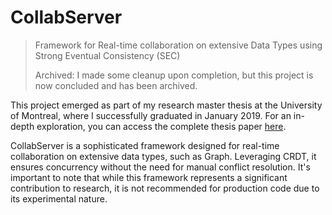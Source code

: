# CollabServer

> Framework for Real-time collaboration on extensive Data Types using Strong Eventual Consistency (SEC)
> 
> Archived: I made some cleanup upon completion, but this project is now concluded and has been archived.

This project emerged as part of my research master thesis at the University of Montreal, where I successfully graduated in January 2019.
For an in-depth exploration, you can access the complete thesis paper [here](https://duckduckgo.co](https://papyrus.bib.umontreal.ca/xmlui/handle/1866/22532)https://papyrus.bib.umontreal.ca/xmlui/handle/1866/22532m).

CollabServer is a sophisticated framework designed for real-time collaboration on extensive data types, such as Graph.
Leveraging CRDT, it ensures concurrency without the need for manual conflict resolution.
It's important to note that while this framework represents a significant contribution to research, it is not recommended for production code due to its experimental nature.
